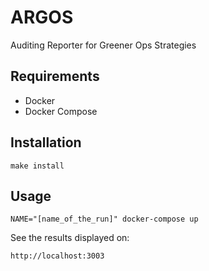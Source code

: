 # ARGOS

Auditing Reporter for Greener Ops Strategies

## Requirements

- Docker
- Docker Compose

## Installation

`make install`

## Usage

`NAME="[name_of_the_run]" docker-compose up`

See the results displayed on:

`http://localhost:3003`
